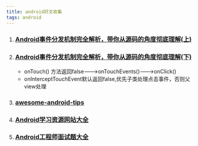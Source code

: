 ```yaml
---
title: android好文收集
tags: android
---
```


1. ### [Android事件分发机制完全解析，带你从源码的角度彻底理解(上)](http://blog.csdn.net/guolin_blog/article/details/9097463)
2. ### [Android事件分发机制完全解析，带你从源码的角度彻底理解(下)](http://blog.csdn.net/guolin_blog/article/details/9153747)
   - onTouch() 方法返回false--->onTouchEvents()--->onClick()  
   - onInterceptTouchEvent默认返回false,优先子类处理点击事件，否则父view处理

3. ### [awesome-android-tips](https://github.com/jiang111/awesome-android-tips)
4. ### [Android学习资源网站大全](https://github.com/zhujun2730/Android-Learning-Resources)
5. ### [Android工程师面试题大全](http://blog.csdn.net/mc_hust/article/details/49517915)